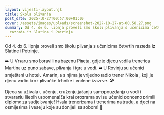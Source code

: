 ```yaml
---
layout: vijesti-layout.njk
title: Škola plivanja
post_date: 2025-10-27T00:57:00+01:00
cover: /assets/images/uploads/screenshot-2025-10-27-at-00.58.27.png
summary: Od 4. do 6. lipnja proveli smo školu plivanja s učenicima četvrtih
  razreda iz Slatine i Petrinje.
---
```

Od 4. do 6. lipnja proveli smo školu plivanja s učenicima četvrtih razreda iz Slatine i Petrinje.

➡️ U Vrsaru smo boravili na bazenu Pineta, gdje je djecu vodila trenericа Martina uz puno zabave, plivanja i igre u vodi.
➡️ U Rovinju su učenici smješteni u hotelu Amarin, a s njima je vrijedno radio trener Nikola , koji je djecu vodio kroz plivačke tehnike i vodene izazove. 🏖️

Djeca su uživala u učenju, druženju,jačanju samopouzdanja u vodi i stvaranju lijepih uspomena!Za kraj programa svi su učenici ponosno primili diplome za sudjelovanje!
Hvala trenericama i trenerima na trudu, a djeci na osmijesima i veselju koje su donijeli sa sobom! 💙
